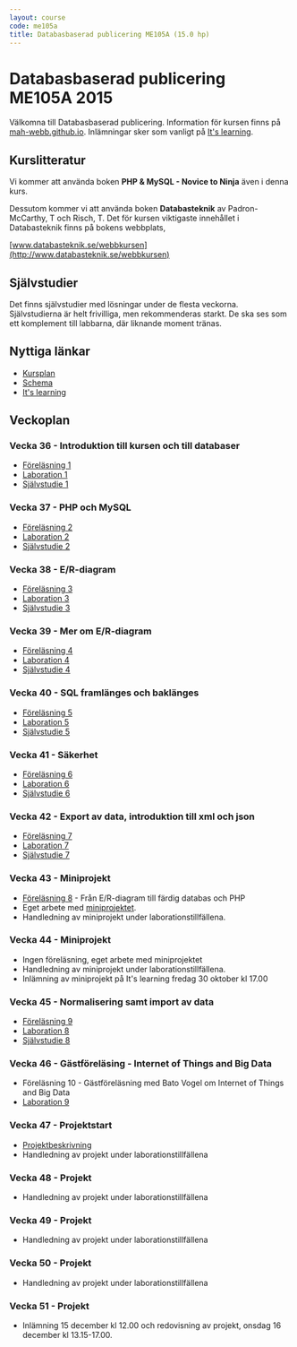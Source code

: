 ```yaml
---
layout: course
code: me105a
title: Databasbaserad publicering ME105A (15.0 hp)
---
```


# Databasbaserad publicering ME105A 2015

Välkomna till Databasbaserad publicering. Information för kursen finns på [mah-webb.github.io](http://mah-webb.github.io). Inlämningar sker som vanligt på [It's learning][itslearning]. 

## Kurslitteratur

Vi kommer att använda boken **PHP & MySQL - Novice to Ninja** även i denna kurs. 

Dessutom kommer vi att använda boken **Databasteknik** av Padron-McCarthy, T och Risch, T. Det för kursen viktigaste innehållet i Databasteknik finns på bokens webbplats, 

[www.databasteknik.se/webbkursen](http://www.databasteknik.se/webbkursen)

## Självstudier

Det finns självstudier med lösningar under de flesta veckorna. Självstudierna är helt frivilliga, men rekommenderas starkt. De ska ses som ett komplement till labbarna, där liknande moment tränas. 

## Nyttiga länkar

* [Kursplan][kursplan]
* [Schema][schema]
* [It's learning][itslearning]

## Veckoplan

### Vecka 36 - Introduktion till kursen och till databaser

- [Föreläsning 1](lectures/lecture1.html)
- [Laboration 1](exercises/lab1.html)
- [Självstudie 1](assignments/self1.html)


### Vecka 37 - PHP och MySQL

- [Föreläsning 2](lectures/lecture2.html)
- [Laboration 2](exercises/lab2.html)
- [Självstudie 2](assignments/self2.html)


### Vecka 38 - E/R-diagram

- [Föreläsning 3](lectures/lecture3.html)
- [Laboration 3](exercises/lab3.html)
- [Självstudie 3](assignments/self3.html)

### Vecka 39 - Mer om E/R-diagram

- [Föreläsning 4](lectures/lecture4.html)
- [Laboration 4](exercises/lab4.html)
- [Självstudie 4](assignments/self4.html)

### Vecka 40 - SQL framlänges och baklänges

- [Föreläsning 5](lectures/lecture5.html)
- [Laboration 5](exercises/lab5.html)
- [Självstudie 5](assignments/self5.html)

### Vecka 41 - Säkerhet

- [Föreläsning 6](lectures/lecture6.html)
- [Laboration 6](exercises/lab6.html)
- [Självstudie 6](assignments/self6.html)



### Vecka 42 - Export av data, introduktion till xml och json

- [Föreläsning 7](lectures/lecture7.html)
- [Laboration 7](exercises/lab7.html)
- [Självstudie 7](assignments/self7.html)


### Vecka 43 - Miniprojekt

- [Föreläsning 8](lectures/lecture8.html) -  Från E/R-diagram till färdig databas och PHP
- Eget arbete med [miniprojektet](projects/miniproject.html). 
- Handledning av miniprojekt under laborationstillfällena. 

<!--från förra året:
Det finns inga föreläsningsanteckningar, men en bra resurs för [xml](http://www.w3schools.com/xml/default.asp), [xslt](http://www.w3schools.com/xsl/default.asp) och [json](http://www.w3schools.com/json/default.asp) är [w3schools](http://www.w3schools.com). Alla exempel från labben finns samlade i [lecture8.zip](lectures/lecture8.zip).
-->

### Vecka 44 - Miniprojekt

- Ingen föreläsning, eget arbete med miniprojektet
- Handledning av miniprojekt under laborationstillfällena. 
- Inlämning av miniprojekt på It's learning fredag 30 oktober kl 17.00

### Vecka 45 - Normalisering samt import av data

- [Föreläsning 9](lectures/lecture9.html)
- [Laboration 8](exercises/lab8.html)
- [Självstudie 8](assignments/self8.html)


### Vecka 46 - Gästföreläsing - Internet of Things and Big Data

- Föreläsning 10 - Gästföreläsning med Bato Vogel om Internet of Things and Big Data
- [Laboration 9](exercises/lab9.html)

### Vecka 47 - Projektstart

<!--här ska det nog in något om att lägga till data i flera tabeller a la projkettips-->
- [Projektbeskrivning](projects/project.html)
- Handledning av projekt under laborationstillfällena

### Vecka 48 - Projekt

- Handledning av projekt under laborationstillfällena

### Vecka 49 - Projekt

- Handledning av projekt under laborationstillfällena

### Vecka 50 - Projekt

- Handledning av projekt under laborationstillfällena

### Vecka 51 - Projekt

- Inlämning 15 december kl 12.00 och redovisning av projekt, onsdag 16 december kl 13.15-17.00. 

[kursplan]: http://edu.mah.se/me105a#Syllabus
[schema]: http://schema.mah.se/setup/jsp/Schema.jsp?intervallTyp=m&sprak=SV&sokMedAND=false&intervallAntal=6&startDatum=2015-08-31&resurser=k.ME105A-20152-TS561-
[itslearning]: https://mah.itslearning.com

